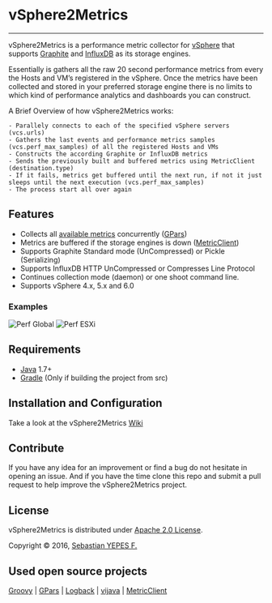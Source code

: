 vSphere2Metrics
================
---
vSphere2Metrics is a performance metric collector for [vSphere](https://www.vmware.com/products/vsphere) that supports [Graphite](http://graphite.wikidot.com/) and [InfluxDB](https://influxdata.com/time-series-platform/influxdb/) as its storage engines.

Essentially is gathers all the raw 20 second performance metrics from every the Hosts and VM’s registered in the vSphere.
Once the metrics have been collected and stored in your preferred storage engine there is no limits to which kind of performance analytics and dashboards you can construct.


A Brief Overview  of how vSphere2Metrics works:

    - Parallely connects to each of the specified vSphere servers (vcs.urls)
    - Gathers the last events and performance metrics samples (vcs.perf_max_samples) of all the registered Hosts and VMs
    - Constructs the according Graphite or InfluxDB metrics
    - Sends the previously built and buffered metrics using MetricClient (destination.type)
    - If it fails, metrics get buffered until the next run, if not it just sleeps until the next execution (vcs.perf_max_samples)
    - The process start all over again


## Features
- Collects all [available metrics](http://pubs.vmware.com/vsphere-60/index.jsp#com.vmware.wssdk.apiref.doc/vim.PerformanceManager.html) concurrently ([GPars](http://gpars.codehaus.org))
- Metrics are buffered if the storage engines is down ([MetricClient](https://github.com/syepes/MetricClient))
- Supports Graphite Standard mode (UnCompressed) or Pickle (Serializing)
- Supports InfluxDB HTTP UnCompressed or Compresses Line Protocol
- Continues collection mode (daemon) or one shoot command line.
- Supports vSphere 4.x, 5.x and 6.0

### Examples
![Perf Global](https://raw.githubusercontent.com/syepes/vSphere2Metrics/gh-pages/images/PerfGlobal.png)
![Perf ESXi](https://raw.githubusercontent.com/syepes/vSphere2Metrics/gh-pages/images/PerfESXi.png)


## Requirements
- [Java](http://www.java.com) 1.7+
- [Gradle](http://www.gradle.org) (Only if building the project from src)

## Installation and Configuration
Take a look at the vSphere2Metrics [Wiki](https://github.com/syepes/vSphere2Metrics/wiki)

## Contribute
If you have any idea for an improvement or find a bug do not hesitate in opening an issue.
And if you have the time clone this repo and submit a pull request to help improve the vSphere2Metrics project.

## License
vSphere2Metrics is distributed under [Apache 2.0 License](http://www.apache.org/licenses/LICENSE-2.0).

Copyright &copy; 2016, [Sebastian YEPES F.](mailto:syepes@gmail.com)

## Used open source projects
[Groovy](http://groovy.codehaus.org) |
[GPars](http://gpars.codehaus.org) |
[Logback](http://logback.qos.ch) |
[vijava](http://www.doublecloud.net/product/vijavang.php) |
[MetricClient](https://github.com/syepes/MetricClient)

